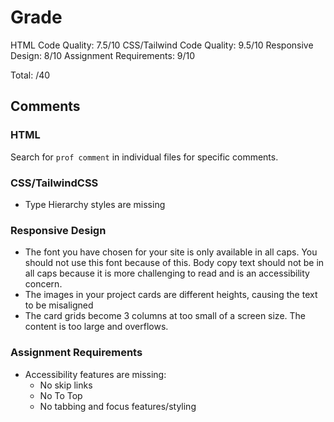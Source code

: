 # Grade
HTML Code Quality: 7.5/10
CSS/Tailwind Code Quality: 9.5/10
Responsive Design: 8/10
Assignment Requirements: 9/10

Total: /40

## Comments

### HTML
Search for `prof comment` in individual files for specific comments.

### CSS/TailwindCSS
- Type Hierarchy styles are missing

### Responsive Design
- The font you have chosen for your site is only available in all caps. You should not use this font because of this. Body copy text should not be in all caps because it is more challenging to read and is an accessibility concern.
- The images in your project cards are different heights, causing the text to be misaligned
- The card grids become 3 columns at too small of a screen size. The content is too large and overflows.

### Assignment Requirements
- Accessibility features are missing:
  - No skip links
  - No To Top
  - No tabbing and focus features/styling